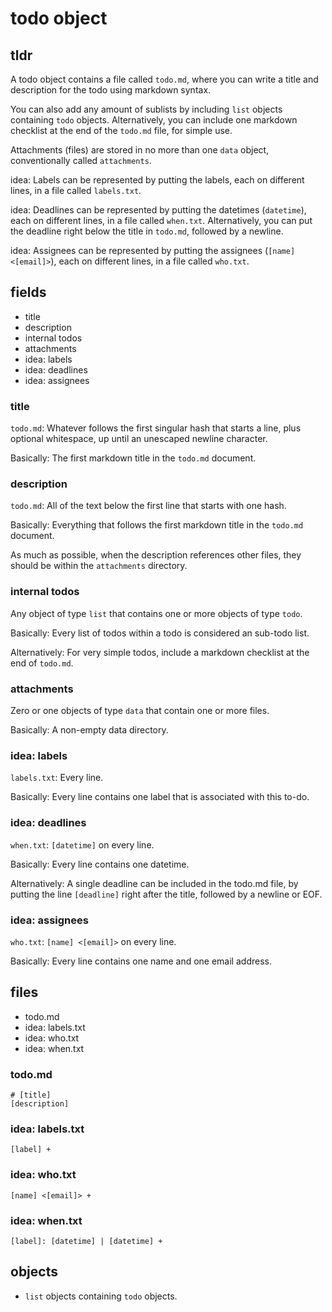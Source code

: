 # todo object
## tldr
A todo object contains a file called `todo.md`, where you can write a title
and description for the todo using markdown syntax.

You can also add any amount of sublists by including `list` objects containing
`todo` objects. Alternatively, you can include one markdown checklist at the
end of the `todo.md` file, for simple use.

Attachments (files) are stored in no more than one `data` object,
conventionally called `attachments`.

idea: Labels can be represented by putting the labels, each on different lines,
in a file called `labels.txt`.

idea: Deadlines can be represented by putting the datetimes
(`datetime`), each on different lines, in a file called `when.txt`.
Alternatively, you can put the deadline right below the title in `todo.md`,
followed by a newline.

idea: Assignees can be represented by putting the assignees
(`[name] <[email]>`), each on different lines, in a file called `who.txt`.

## fields
- title
- description
- internal todos
- attachments
- idea: labels
- idea: deadlines
- idea: assignees

### title
`todo.md`:
Whatever follows the first singular hash that starts a line,
plus optional whitespace, up until an unescaped newline character.

Basically: The first markdown title in the `todo.md` document.

### description
`todo.md`:
All of the text below the first line that starts with one hash.

Basically: Everything that follows the first markdown title in the `todo.md`
document.

As much as possible, when the description references other files, they should
be within the `attachments` directory.

### internal todos
Any object of type `list` that contains one or more objects of type `todo`.

Basically: Every list of todos within a todo is considered an sub-todo list.

Alternatively: For very simple todos, include a markdown checklist at the end
of `todo.md`.

### attachments
Zero or one objects of type `data` that contain one or more files.

Basically: A non-empty data directory.

### idea: labels
`labels.txt`: Every line.

Basically: Every line contains one label that is associated with this to-do.

### idea: deadlines
`when.txt`: `[datetime]` on every line.

Basically: Every line contains one datetime.

Alternatively: A single deadline can be included in the todo.md file, by
putting the line `[deadline]` right after the title, followed by a newline or
EOF.

### idea: assignees
`who.txt`: `[name] <[email]>` on every line.

Basically: Every line contains one name and one email address.

## files
- todo.md
- idea: labels.txt
- idea: who.txt
- idea: when.txt

### todo.md
```
# [title]
[description]
```

### idea: labels.txt
```
[label] +
```

### idea: who.txt
```
[name] <[email]> +
```

### idea: when.txt
```
[label]: [datetime] | [datetime] +
```

## objects
- `list` objects containing `todo` objects.
